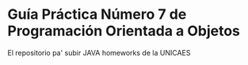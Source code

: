 # Guía Práctica Número 7 de Programación Orientada a Objetos
El repositorio pa' subir JAVA homeworks de la UNICAES
